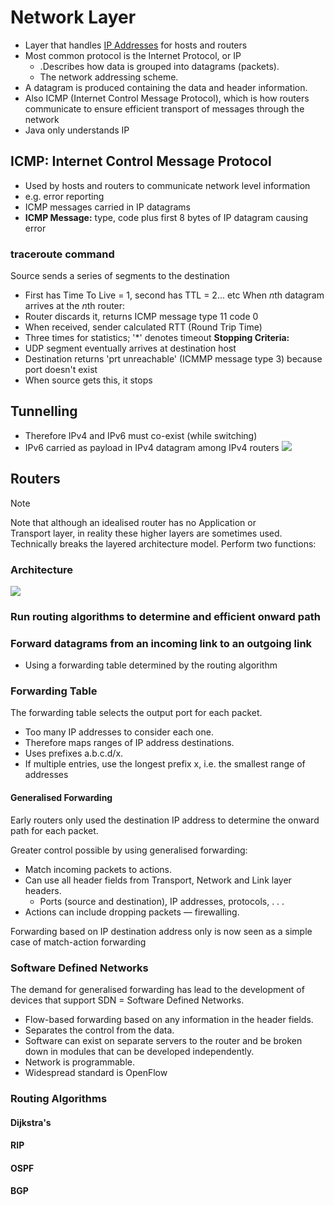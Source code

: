 # Network Layer
- Layer that handles [IP Addresses](IP%20Addresses.md) for hosts and routers
- Most common protocol is the Internet Protocol, or IP
	- .Describes how data is grouped into datagrams (packets).
	- The network addressing scheme.
- A datagram is produced containing the data and header information.
- Also ICMP (Internet Control Message Protocol), which is how routers communicate to ensure efficient transport of messages through the network
- Java only understands IP
## ICMP: Internet Control Message Protocol
- Used by hosts and routers to communicate network level information
- e.g. error reporting
- ICMP messages carried in IP datagrams
- **ICMP Message:** type, code plus first 8 bytes of IP datagram causing error
### traceroute command
Source sends a series of segments to the destination
- First has Time To Live = 1, second has TTL = 2... etc
When $n$th datagram arrives at the $n$th router:
- Router discards it, returns ICMP message type 11 code 0
- When received, sender calculated RTT (Round Trip Time)
- Three times for statistics; '\*'  denotes timeout
**Stopping Criteria:**
- UDP segment eventually arrives at destination host
- Destination returns 'prt unreachable' (ICMMP message type 3) because port doesn't exist
- When source gets this, it stops

## Tunnelling
- Therefore IPv4 and IPv6 must co-exist (while switching)
- IPv6 carried as payload in IPv4 datagram among IPv4 routers
![](tunnelling.png)
## Routers
> [!Note]
> Note that although an idealised router has no Application or  
> Transport layer, in reality these higher layers are sometimes used. 
> Technically breaks the layered architecture model.
> Perform two functions:

### Architecture
![](router-architecture.png)

### Run routing algorithms to determine and efficient onward path
### Forward datagrams from an incoming link to an outgoing link
- Using a forwarding table determined by the routing algorithm
### Forwarding Table
The forwarding table selects the output port for each packet.  
- Too many IP addresses to consider each one.  
- Therefore maps ranges of IP address destinations.  
- Uses prefixes a.b.c.d/x.  
- If multiple entries, use the longest prefix x, i.e. the smallest range of addresses
#### Generalised Forwarding
Early routers only used the destination IP address to determine the onward path for each packet.  

Greater control possible by using generalised forwarding:  
- Match incoming packets to actions.  
- Can use all header fields from Transport, Network and Link layer headers.  
	- Ports (source and destination), IP addresses, protocols, . . .  
- Actions can include dropping packets — firewalling.  

Forwarding based on IP destination address only is now seen as a simple case of match-action forwarding
### Software Defined Networks
The demand for generalised forwarding has lead to the development of devices that support SDN = Software Defined Networks.  
- Flow-based forwarding based on any information in the header fields.  
- Separates the control from the data.  
- Software can exist on separate servers to the router and be broken down in modules that can be developed independently.  
- Network is programmable.  
- Widespread standard is OpenFlow
### Routing Algorithms
#### Dijkstra's
#### RIP
#### OSPF
#### BGP
